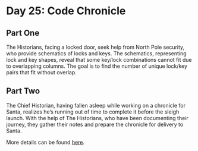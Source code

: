 # Day 25: Code Chronicle

## Part One

The Historians, facing a locked door, seek help from North Pole security, who provide schematics of locks and keys.  The schematics, representing lock and key shapes, reveal that some key/lock combinations cannot fit due to overlapping columns.  The goal is to find the number of unique lock/key pairs that fit without overlap.

## Part Two

The Chief Historian, having fallen asleep while working on a chronicle for Santa, realizes he’s running out of time to complete it before the sleigh launch. With the help of The Historians, who have been documenting their journey, they gather their notes and prepare the chronicle for delivery to Santa.

More details can be found [here](https://adventofcode.com/2024/day/25).
